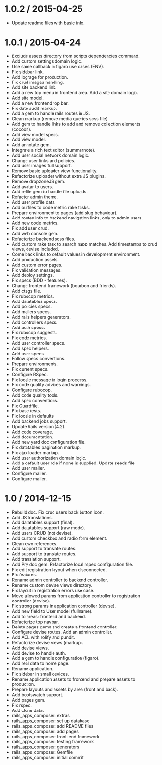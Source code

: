 
1.0.2 / 2015-04-25
==================

  * Update readme files with basic info.

1.0.1 / 2015-04-24
==================

  * Exclude assets directory from scripts dependencies command.
  * Add custom settings domain logic.
  * Use same callback in figaro use cases (ENV).
  * Fix sidebar link.
  * Add lograge for production.
  * Fix crud images handling.
  * Add site backend link.
  * Add a new top menu in frontend area. Add a site domain logic.
  * Add site model.
  * Add a new frontend top bar.
  * Fix date audit markup.
  * Add a gem to handle rails routes in JS.
  * Clean markup (remove media queries scss file).
  * Add gem to handle links to add and remove collection elements (cocoon).
  * Add view model specs.
  * Add view model.
  * Add annotate gem.
  * Integrate a rich text editor (summernote).
  * Add user social network domain logic.
  * Change user links and policies.
  * Add user images full support.
  * Remove basic uploader view functionality.
  * Refactorize uploader without extra JS plugins.
  * Remove dropzoneJS gem.
  * Add avatar to users.
  * Add refile gem to handle file uploads.
  * Refactor admin theme.
  * Add user profile data.
  * Add outfiles to code metric rake tasks.
  * Prepare environment to pages (add slug behaviour).
  * Add routes info to backend navigation links, only to admin users.
  * Add new code metrics.
  * Fix add user crud.
  * Add web console gem.
  * Refactorize backend scss files.
  * Add custom rake task to search napp matches. Add timestamps to crud views, devise included.
  * Come back links to default values in development environment.
  * Add production assets.
  * Add custom error pages.
  * Fix validation messages.
  * Add deploy settings.
  * Fix specs (BDD - features).
  * Change frontend framework (bourbon and friends).
  * Add ctags file.
  * Fix rubocop metrics.
  * Add datatables specs.
  * Add policies specs.
  * Add mailers specs.
  * Add rails helpers generators.
  * Add controllers specs.
  * Add auth specs.
  * Fix rubocop suggests.
  * Fix code metrics.
  * Add user controller specs.
  * Add spec helpers.
  * Add user specs.
  * Follow specs conventions.
  * Prepare environments.
  * Fix current specs.
  * Configure RSpec.
  * Fix locale message in login proccess.
  * Fix code quality advices and warnings.
  * Configure rubocop.
  * Add code quality tools.
  * Add spec conventions.
  * Fix Guardfile.
  * Fix base tests.
  * Fix locale in defaults.
  * Add backend jobs support.
  * Update Rails version (4.2).
  * Add code coverage.
  * Add documentation.
  * Add new yard doc configuration file.
  * Fix datatables pagination markup.
  * Fix ajax loader markup.
  * Add user authorization domain logic.
  * Add a default user role if none is supplied. Update seeds file.
  * Add user mailer.
  * Configure mailer.
  * Configure mailer.

1.0 / 2014-12-15
================

  * Rebuild doc. Fix crud users back button icon.
  * Add JS translations.
  * Add datatables support (final).
  * Add datatables support (raw mode).
  * Add users CRUD (not devise).
  * Add custom checkbox and radio form element.
  * Clean own references.
  * Add support to translate routes.
  * Add support to translate routes.
  * Add translation support.
  * Add Pry doc gem. Refactorize local rspec configuration file.
  * Fix edit registration layout when disconnected.
  * Fix features.
  * Rename admin controller to backend controller.
  * Rename custom devise views directory.
  * Fix layout in registration errors use case.
  * Move allowed params from application controller to registration controller (devise).
  * Fix strong params in application controller (devise).
  * Add new field to User model (fullname).
  * Add to areas: frontend and backend.
  * Refactorize top navbar.
  * Delete pages gems and create a frontend controller.
  * Configure devise routes. Add an admin controller.
  * Add ACL with rolify and pundit.
  * Refactorize devise views (markup).
  * Add devise views.
  * Add devise to handle auth.
  * Add a gem to handle configuration (figaro).
  * Add real data to home page.
  * Rename application.
  * Fix sidebar in small devices.
  * Rename application assets to frontend and prepare assets to production.
  * Prepare layouts and assets by area (front and back).
  * Add bootswatch support.
  * Add pages gem.
  * Fix rspec.
  * Add clone data.
  * rails_apps_composer: extras
  * rails_apps_composer: set up database
  * rails_apps_composer: add README files
  * rails_apps_composer: add pages
  * rails_apps_composer: front-end framework
  * rails_apps_composer: testing framework
  * rails_apps_composer: generators
  * rails_apps_composer: Gemfile
  * rails_apps_composer: initial commit
